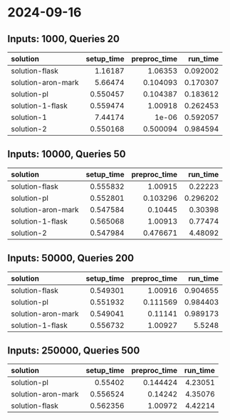 # 2024-09-16

## Inputs: 1000, Queries 20

| solution           |   setup_time |   preproc_time |   run_time |
|:-------------------|-------------:|---------------:|-----------:|
| solution-flask     |     1.16187  |       1.06353  |   0.092002 |
| solution-aron-mark |     5.66474  |       0.104093 |   0.170307 |
| solution-pl        |     0.550457 |       0.104387 |   0.183612 |
| solution-1-flask   |     0.559474 |       1.00918  |   0.262453 |
| solution-1         |     7.44174  |       1e-06    |   0.592057 |
| solution-2         |     0.550168 |       0.500094 |   0.984594 |

## Inputs: 10000, Queries 50

| solution           |   setup_time |   preproc_time |   run_time |
|:-------------------|-------------:|---------------:|-----------:|
| solution-flask     |     0.555832 |       1.00915  |   0.22223  |
| solution-pl        |     0.552801 |       0.103296 |   0.296202 |
| solution-aron-mark |     0.547584 |       0.10445  |   0.30398  |
| solution-1-flask   |     0.565068 |       1.00913  |   0.77474  |
| solution-2         |     0.547984 |       0.476671 |   4.48092  |

## Inputs: 50000, Queries 200

| solution           |   setup_time |   preproc_time |   run_time |
|:-------------------|-------------:|---------------:|-----------:|
| solution-flask     |     0.549301 |       1.00916  |   0.904655 |
| solution-pl        |     0.551932 |       0.111569 |   0.984403 |
| solution-aron-mark |     0.549041 |       0.11141  |   0.989173 |
| solution-1-flask   |     0.556732 |       1.00927  |   5.5248   |

## Inputs: 250000, Queries 500

| solution           |   setup_time |   preproc_time |   run_time |
|:-------------------|-------------:|---------------:|-----------:|
| solution-pl        |     0.55402  |       0.144424 |    4.23051 |
| solution-aron-mark |     0.556524 |       0.14242  |    4.35076 |
| solution-flask     |     0.562356 |       1.00972  |    4.42214 |